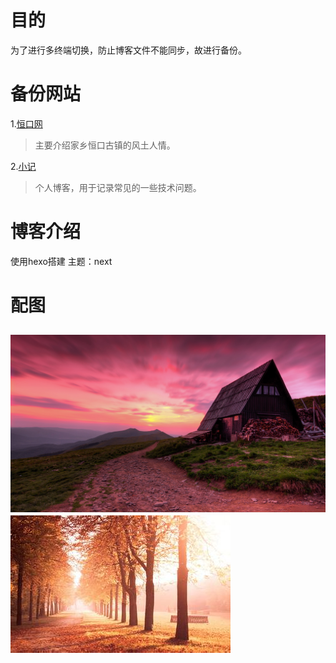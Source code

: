 # 目的
为了进行多终端切换，防止博客文件不能同步，故进行备份。

# 备份网站

1.[恒口网](http://hengkou.wang)
> 主要介绍家乡恒口古镇的风土人情。

2.[小记](http://nobibi.wang)
> 个人博客，用于记录常见的一些技术问题。

# 博客介绍

使用hexo搭建
主题：next

# 配图
![配图1{200*200}](https://raw.githubusercontent.com/racytok/blogbak/master/images/test1.jpg)
![配图2](https://raw.githubusercontent.com/racytok/blogbak/master/images/test2.jpg)
------